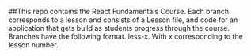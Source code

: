 ##This repo contains the React Fundamentals Course. Each branch corresponds to a lesson and consists of a Lesson file, and code for an application that gets build as students progress through the course. Branches have the following format. less-x. With x corresponding to the lesson number.
